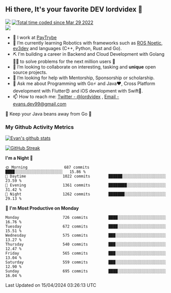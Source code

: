 ## Hi there, It's your favorite DEV lordvidex 👋
<img src="https://komarev.com/ghpvc/?username=lordvidex&label=Views&color=blue&style=plastic" /> <a href="https://wakatime.com/@0e56db35-d16b-410a-acc0-4085055304bf"><img src="https://wakatime.com/badge/user/0e56db35-d16b-410a-acc0-4085055304bf.svg" alt="Total time coded since Mar 29 2022" /></a>  
![](https://github-profile-trophy.vercel.app/?username=lordvidex)
- 🔭 I work at [PayTrybe](https://www.paytrybe.com)
- 🌱 I’m currently learning Robotics with frameworks such as [ROS Noetic](ros.org), [ev3dev](www.ev3dev.org) and languages (C++, Python, Rust and Go).
- ⛏️ I'm building a career in Backend and Cloud Development with Golang 🧙🏼 to solve problems for the next million users 🤌
- 👯 I’m looking to collaborate on interesting, tasking and **unique** open source projects.
- 🤔 I’m looking for help with Mentorship, Sponsorship or scholarship.
- 💬 Ask me about Programming with Go⚡️ and Java❤️, Cross Platform development with Flutter😍 and iOS development with Swift🚀.
- 📫 How to reach me: [Twitter - @lordvidex](https://twitter.com/lordvidex) , [Email - evans.dev99@gmail.com](mailto:evans.dev99@gmail.com?body=Hello%20Evans,)
  
    
🎤 Keep your Java beans away from Go 🌚
  
  
### My Github Activity Metrics
<div>
<!-- <a href="https://github.com/lordvidex">
  <img src="https://github-readme-stats.vercel.app/api/top-langs/?username=lordvidex&theme=light" />
</a>    -->
<!-- [![Top Langs](https://github-readme-stats.vercel.app/api/top-langs/?username=lordvidex)](https://github.com/lordvidex/)  -->
<a href="https://github.com/lordvidex">
 <img src="https://github-readme-stats.vercel.app/api?username=lordvidex&show_icons=true&theme=light&line_height=27" alt="Evan's github stats"/>
</a>
</div>

[![GitHub Streak](https://github-readme-streak-stats.herokuapp.com?user=lordvidex&theme=github-dark&hide_border=true)](https://git.io/streak-stats)

<!--
  <a href="https://github.com/iampawan/FlutterExampleApps">
    <img align="center" src="https://github-readme-stats.vercel.app/api/pin/?username=iampawan&repo=FlutterExampleApps&theme=light" />

  </a>
  <a href="https://github.com/iampawan/VelocityX">
   <img align="center" src="https://github-readme-stats.vercel.app/api/pin/?username=iampawan&repo=VelocityX&theme=light" />
  </a>
-->
<!--START_SECTION:waka-->
**I'm a Night 🦉** 

```text
🌞 Morning                687 commits         ████░░░░░░░░░░░░░░░░░░░░░   15.86 % 
🌆 Daytime                1022 commits        ██████░░░░░░░░░░░░░░░░░░░   23.59 % 
🌃 Evening                1361 commits        ████████░░░░░░░░░░░░░░░░░   31.42 % 
🌙 Night                  1262 commits        ███████░░░░░░░░░░░░░░░░░░   29.13 % 
```
📅 **I'm Most Productive on Monday** 

```text
Monday                   726 commits         ████░░░░░░░░░░░░░░░░░░░░░   16.76 % 
Tuesday                  672 commits         ████░░░░░░░░░░░░░░░░░░░░░   15.51 % 
Wednesday                575 commits         ███░░░░░░░░░░░░░░░░░░░░░░   13.27 % 
Thursday                 540 commits         ███░░░░░░░░░░░░░░░░░░░░░░   12.47 % 
Friday                   565 commits         ███░░░░░░░░░░░░░░░░░░░░░░   13.04 % 
Saturday                 559 commits         ███░░░░░░░░░░░░░░░░░░░░░░   12.90 % 
Sunday                   695 commits         ████░░░░░░░░░░░░░░░░░░░░░   16.04 % 
```



 Last Updated on 15/04/2024 03:26:13 UTC
<!--END_SECTION:waka-->
